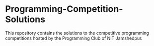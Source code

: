 # Programming-Competition-Solutions
This repository contains the solutions to the competitive programming competitions hosted by the Programming Club of NIT Jamshedpur.  
